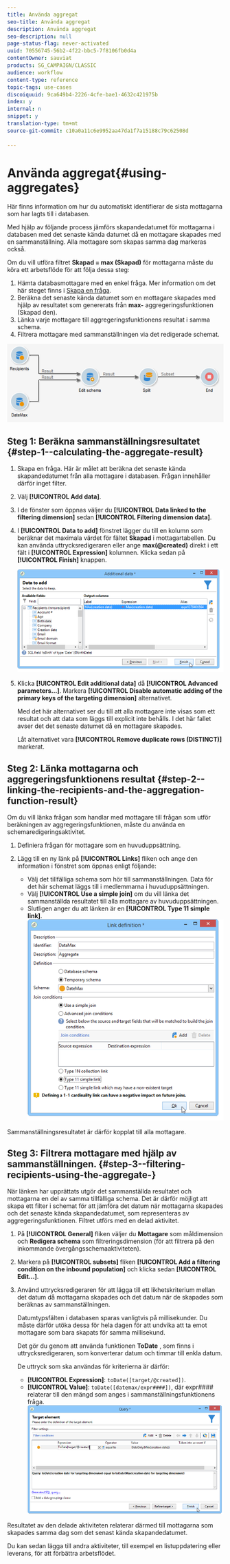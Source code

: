 ```yaml
---
title: Använda aggregat
seo-title: Använda aggregat
description: Använda aggregat
seo-description: null
page-status-flag: never-activated
uuid: 70556745-56b2-4f22-bbc5-7f8106fb0d4a
contentOwner: sauviat
products: SG_CAMPAIGN/CLASSIC
audience: workflow
content-type: reference
topic-tags: use-cases
discoiquuid: 9ca649b4-2226-4cfe-bae1-4632c421975b
index: y
internal: n
snippet: y
translation-type: tm+mt
source-git-commit: c10a0a11c6e9952aa47da1f7a15188c79c62508d

---
```



# Använda aggregat{#using-aggregates}

Här finns information om hur du automatiskt identifierar de sista mottagarna som har lagts till i databasen.

Med hjälp av följande process jämförs skapandedatumet för mottagarna i databasen med det senaste kända datumet då en mottagare skapades med en sammanställning. Alla mottagare som skapas samma dag markeras också.

Om du vill utföra filtret **Skapad = max (Skapad)** för mottagarna måste du köra ett arbetsflöde för att följa dessa steg:

1. Hämta databasmottagare med en enkel fråga. Mer information om det här steget finns i [Skapa en fråga](../../workflow/using/query.md#creating-a-query).
1. Beräkna det senaste kända datumet som en mottagare skapades med hjälp av resultatet som genererats från **max-** aggregeringsfunktionen (Skapad den).
1. Länka varje mottagare till aggregeringsfunktionens resultat i samma schema.
1. Filtrera mottagare med sammanställningen via det redigerade schemat.

![](assets/datamanagement_usecase_1.png)

## Steg 1: Beräkna sammanställningsresultatet {#step-1--calculating-the-aggregate-result}

1. Skapa en fråga. Här är målet att beräkna det senaste kända skapandedatumet från alla mottagare i databasen. Frågan innehåller därför inget filter.
1. Välj **[!UICONTROL Add data]**.
1. I de fönster som öppnas väljer du **[!UICONTROL Data linked to the filtering dimension]** sedan **[!UICONTROL Filtering dimension data]**.
1. I **[!UICONTROL Data to add]** fönstret lägger du till en kolumn som beräknar det maximala värdet för fältet **Skapad** i mottagartabellen. Du kan använda uttrycksredigeraren eller ange **max(@created)** direkt i ett fält i **[!UICONTROL Expression]** kolumnen. Klicka sedan på **[!UICONTROL Finish]** knappen.

   ![](assets/datamanagement_usecase_2.png)

1. Klicka **[!UICONTROL Edit additional data]** då **[!UICONTROL Advanced parameters...]**. Markera **[!UICONTROL Disable automatic adding of the primary keys of the targeting dimension]** alternativet.

   Med det här alternativet ser du till att alla mottagare inte visas som ett resultat och att data som läggs till explicit inte behålls. I det här fallet avser det det senaste datumet då en mottagare skapades.

   Låt alternativet vara **[!UICONTROL Remove duplicate rows (DISTINCT)]** markerat.

## Steg 2: Länka mottagarna och aggregeringsfunktionens resultat {#step-2--linking-the-recipients-and-the-aggregation-function-result}

Om du vill länka frågan som handlar med mottagare till frågan som utför beräkningen av aggregeringsfunktionen, måste du använda en schemaredigeringsaktivitet.

1. Definiera frågan för mottagare som en huvuduppsättning.
1. Lägg till en ny länk på **[!UICONTROL Links]** fliken och ange den information i fönstret som öppnas enligt följande:

   * Välj det tillfälliga schema som hör till sammanställningen. Data för det här schemat läggs till i medlemmarna i huvuduppsättningen.
   * Välj **[!UICONTROL Use a simple join]** om du vill länka det sammanställda resultatet till alla mottagare av huvuduppsättningen.
   * Slutligen anger du att länken är en **[!UICONTROL Type 11 simple link]**.
   ![](assets/datamanagement_usecase_3.png)

Sammanställningsresultatet är därför kopplat till alla mottagare.

## Steg 3: Filtrera mottagare med hjälp av sammanställningen. {#step-3--filtering-recipients-using-the-aggregate-}

När länken har upprättats utgör det sammanställda resultatet och mottagarna en del av samma tillfälliga schema. Det är därför möjligt att skapa ett filter i schemat för att jämföra det datum när mottagarna skapades och det senaste kända skapandedatumet, som representeras av aggregeringsfunktionen. Filtret utförs med en delad aktivitet.

1. På **[!UICONTROL General]** fliken väljer du **Mottagare** som måldimension och **Redigera schema** som filtreringsdimension (för att filtrera på den inkommande övergångsschemaaktiviteten).
1. Markera på **[!UICONTROL subsets]** fliken **[!UICONTROL Add a filtering condition on the inbound population]** och klicka sedan **[!UICONTROL Edit...]**.
1. Använd uttrycksredigeraren för att lägga till ett likhetskriterium mellan det datum då mottagarna skapades och det datum när de skapades som beräknas av sammanställningen.

   Datumtypsfälten i databasen sparas vanligtvis på millisekunder. Du måste därför utöka dessa för hela dagen för att undvika att ta emot mottagare som bara skapats för samma millisekund.

   Det gör du genom att använda funktionen **ToDate** , som finns i uttrycksredigeraren, som konverterar datum och timmar till enkla datum.

   De uttryck som ska användas för kriterierna är därför:

   * **[!UICONTROL Expression]**: `toDate([target/@created])`.
   * **[!UICONTROL Value]**: `toDate([datemax/expr####])`, där expr#### relaterar till den mängd som anges i sammanställningsfunktionens fråga.
   ![](assets/datamanagement_usecase_4.png)

Resultatet av den delade aktiviteten relaterar därmed till mottagarna som skapades samma dag som det senast kända skapandedatumet.

Du kan sedan lägga till andra aktiviteter, till exempel en listuppdatering eller leverans, för att förbättra arbetsflödet.
